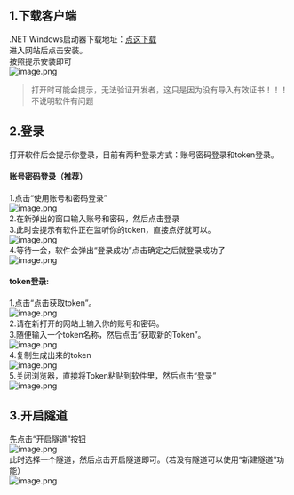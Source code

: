 <a name="VEAFZ"></a>
## 
<a name="ngIH6"></a>
## 1.下载客户端
.NET Windows启动器下载地址：[点这下载](http://124.223.35.239/download/mefrp/)<br />进入网站后点击安装。<br />按照提示安装即可<br />![image.png](https://cdn.nlark.com/yuque/0/2022/png/34553272/1669775772148-b73407fd-7bf1-4740-a12b-d772bf418da0.png#averageHue=%23fcfbfa&clientId=u0bccc2fa-0305-4&crop=0&crop=0&crop=1&crop=1&from=paste&height=404&id=u0314d79a&margin=%5Bobject%20Object%5D&name=image.png&originHeight=404&originWidth=931&originalType=binary&ratio=1&rotation=0&showTitle=false&size=20988&status=done&style=none&taskId=u6b519d59-9fae-4fd6-9ffb-5d9b54bd9b2&title=&width=931)
> 打开时可能会提示，无法验证开发者，这只是因为没有导入有效证书！！！不说明软件有问题

<a name="W6JwV"></a>
## 2.登录
打开软件后会提示你登录，目前有两种登录方式：账号密码登录和token登录。
<a name="pzPN9"></a>
#### 账号密码登录（推荐）
1.点击“使用账号和密码登录”<br />![image.png](https://cdn.nlark.com/yuque/0/2022/png/34553272/1669776811063-d71ba96e-80af-408f-bdfb-250983dfb56d.png#averageHue=%23e2d8c1&clientId=u0bccc2fa-0305-4&crop=0&crop=0&crop=1&crop=1&from=paste&height=249&id=ub1e51372&margin=%5Bobject%20Object%5D&name=image.png&originHeight=249&originWidth=521&originalType=binary&ratio=1&rotation=0&showTitle=false&size=17181&status=done&style=none&taskId=u442cbbd5-03b0-45b7-bd48-c27e07354cb&title=&width=521)<br />2.在新弹出的窗口输入账号和密码，然后点击登录<br />3.此时会提示有软件正在监听你的token，直接点好就可以。<br />![image.png](https://cdn.nlark.com/yuque/0/2022/png/34553272/1669776939406-b237a6ab-d02d-4276-a390-87861fb87228.png#averageHue=%23b8d5e1&clientId=u0bccc2fa-0305-4&crop=0&crop=0&crop=1&crop=1&from=paste&height=545&id=ue0ad4e3b&margin=%5Bobject%20Object%5D&name=image.png&originHeight=545&originWidth=877&originalType=binary&ratio=1&rotation=0&showTitle=false&size=48593&status=done&style=none&taskId=uf0057097-fa19-4b78-bcba-cdcb12b7296&title=&width=877)<br />4.等待一会，软件会弹出“登录成功”点击确定之后就登录成功了<br />![image.png](https://cdn.nlark.com/yuque/0/2022/png/34553272/1669777018095-0b05c25a-77f0-4c74-95ab-cc6b43ca448f.png#averageHue=%23f9f7f7&clientId=u0bccc2fa-0305-4&crop=0&crop=0&crop=1&crop=1&from=paste&height=320&id=uf33ecc32&margin=%5Bobject%20Object%5D&name=image.png&originHeight=320&originWidth=405&originalType=binary&ratio=1&rotation=0&showTitle=false&size=9461&status=done&style=none&taskId=u764a0bbc-4630-4fa0-aaa8-630f8882508&title=&width=405)
<a name="ei3Cu"></a>
#### token登录:
1.点击“点击获取token”。<br />![image.png](https://cdn.nlark.com/yuque/0/2022/png/34553272/1669776409999-9abe6b0a-5e55-442f-9443-919c4057435a.png#averageHue=%23d5c59f&clientId=u0bccc2fa-0305-4&crop=0&crop=0&crop=1&crop=1&from=paste&height=251&id=ubce6d643&margin=%5Bobject%20Object%5D&name=image.png&originHeight=251&originWidth=523&originalType=binary&ratio=1&rotation=0&showTitle=false&size=15961&status=done&style=none&taskId=uf67924b9-0176-4b54-a850-d7a1d86d8be&title=&width=523)<br />2.请在新打开的网站上输入你的账号和密码。<br />3.随便输入一个token名称，然后点击“获取新的Token”。<br />![image.png](https://cdn.nlark.com/yuque/0/2022/png/34553272/1669776556268-31a15448-315c-4e0f-b34a-2b5a7a26587f.png#averageHue=%23e6ecf5&clientId=u0bccc2fa-0305-4&crop=0&crop=0&crop=1&crop=1&from=paste&height=189&id=u873b14d0&margin=%5Bobject%20Object%5D&name=image.png&originHeight=189&originWidth=514&originalType=binary&ratio=1&rotation=0&showTitle=false&size=13835&status=done&style=none&taskId=ue0cb2fad-1090-4f8a-a1dc-3927d8a29a9&title=&width=514)<br />4.复制生成出来的token<br />![image.png](https://cdn.nlark.com/yuque/0/2022/png/34553272/1669776607438-1cde1522-5dc8-4f56-94e8-b783c3b927e9.png#averageHue=%23aad7c8&clientId=u0bccc2fa-0305-4&crop=0&crop=0&crop=1&crop=1&from=paste&height=273&id=u8a6fee7d&margin=%5Bobject%20Object%5D&name=image.png&originHeight=273&originWidth=703&originalType=binary&ratio=1&rotation=0&showTitle=false&size=18120&status=done&style=none&taskId=u8f840eb6-c3c0-41d4-a2d3-c554ae8d1ae&title=&width=703)<br />5.关闭浏览器，直接将Token粘贴到软件里，然后点击“登录”<br />![image.png](https://cdn.nlark.com/yuque/0/2022/png/34553272/1669776710036-f649d3c0-f472-448f-bbee-a0e21b9d5fda.png#averageHue=%23c5c3b8&clientId=u0bccc2fa-0305-4&crop=0&crop=0&crop=1&crop=1&from=paste&height=246&id=u7324dd06&margin=%5Bobject%20Object%5D&name=image.png&originHeight=246&originWidth=520&originalType=binary&ratio=1&rotation=0&showTitle=false&size=18433&status=done&style=none&taskId=u764c3c00-2e12-4a77-9b61-05b23336a87&title=&width=520)
<a name="MLUHL"></a>
## 3.开启隧道
先点击“开启隧道”按钮<br />![image.png](https://cdn.nlark.com/yuque/0/2022/png/34553272/1669777110042-1f94b28f-4d1a-4768-809d-633ca4bc0783.png#averageHue=%237c715d&clientId=u0bccc2fa-0305-4&crop=0&crop=0&crop=1&crop=1&from=paste&height=358&id=u87909ff5&margin=%5Bobject%20Object%5D&name=image.png&originHeight=358&originWidth=665&originalType=binary&ratio=1&rotation=0&showTitle=false&size=37464&status=done&style=none&taskId=u9eff330e-03d7-4840-bfe7-65c1f158ecb&title=&width=665)<br />此时选择一个隧道，然后点击开启隧道即可。（若没有隧道可以使用“新建隧道”功能）<br />![image.png](https://cdn.nlark.com/yuque/0/2022/png/34553272/1669777191018-16fcd570-154d-47e6-9933-48c4f72f462d.png#averageHue=%23ede7dc&clientId=u0bccc2fa-0305-4&crop=0&crop=0&crop=1&crop=1&from=paste&height=361&id=u7fd49a18&margin=%5Bobject%20Object%5D&name=image.png&originHeight=361&originWidth=664&originalType=binary&ratio=1&rotation=0&showTitle=false&size=40835&status=done&style=none&taskId=ue812fbf8-3b18-441f-8910-fc90d7513d2&title=&width=664)

